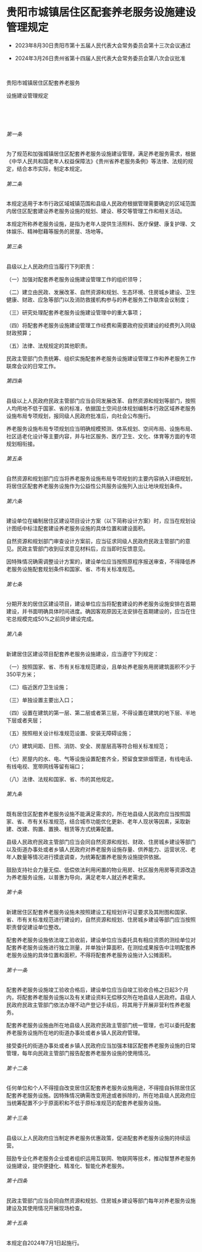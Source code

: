 # 贵阳市城镇居住区配套养老服务设施建设管理规定

- 2023年8月30日贵阳市第十五届人民代表大会常务委员会第十三次会议通过

- 2024年3月26日贵州省第十四届人民代表大会常务委员会第八次会议批准

<!-- INFO END -->

​

贵阳市城镇居住区配套养老服务

设施建设管理规定

​

​

###### 第一条

为了规范和加强城镇居住区配套养老服务设施建设管理，满足养老服务需求，根据《中华人民共和国老年人权益保障法》《贵州省养老服务条例》等法律、法规的规定，结合本市实际，制定本规定。

###### 第二条

本规定适用于本市行政区域城镇范围和县级人民政府根据管理需要确定的区域范围内居住区配套建设养老服务设施的规划、建设、移交等管理工作和相关活动。

本规定所称养老服务设施，是指为老年人提供生活照料、医疗保健、康复护理、文体娱乐、精神慰藉等服务的房屋、场地等。

###### 第三条

县级以上人民政府应当履行下列职责：

（一）加强对配套养老服务设施建设管理工作的组织领导；

（二）建立由民政、发展改革、自然资源和规划、生态环境、住房城乡建设、卫生健康、财政、应急等部门以及消防救援机构参与的养老服务工作联席会议制度；

（三）研究处理配套养老服务设施建设管理中的重大事项；

（四）将配套养老服务设施建设管理工作经费和需要政府投资建设的经费列入同级财政预算；

（五）法律、法规规定的其他职责。

民政主管部门负责统筹、组织实施配套养老服务设施建设管理工作和养老服务工作联席会议的日常工作。

###### 第四条

县级以上人民政府民政主管部门应当会同发展改革、自然资源和规划等部门，按照人均用地不低于国家、省的标准，依据国土空间总体规划编制本行政区域养老服务设施布局专项规划，报同级人民政府批准后，向社会公布施行。

养老服务设施布局专项规划应当明确规模预测、体系规划、空间布局、设施布局、社区适老化设计等主要内容，并与社区服务、医疗卫生、文化、体育等方面的专项规划相衔接。

###### 第五条

自然资源和规划部门应当将养老服务设施布局专项规划的主要内容纳入详细规划，将居住区配套养老服务设施作为公益性公共服务设施列入出让地块规划条件。

###### 第六条

建设单位在编制居住区建设项目设计方案（以下简称设计方案）时，应当在规划设计图纸中标注配套建设养老服务设施的具体位置和建设面积。

自然资源和规划部门审查设计方案前，应当征求同级人民政府民政主管部门的意见。民政主管部门收到征求意见材料后，应当即时反馈意见。

因特殊情况确需调整设计方案的，建设单位应当按照原程序报送审查，不得降低养老服务设施配套规划条件和国家、省、市有关标准规范。

###### 第七条

分期开发的居住区建设项目，建设单位应当将配套建设的养老服务设施安排在首期建设，并书面明确具体时间进度。确因客观原因无法安排在首期建设的，应当在住宅总规模完成50%之前同步建设完成。

###### 第八条

新建居住区建设项目配套养老服务设施建设，应当遵守下列规定：

（一）按照国家、省、市有关标准规范建设，且单处养老服务用房建筑面积不少于350平方米；

（二）临近医疗卫生设施；

（三）单独设置主要出入口；

（四）设置在建筑的第一层、第二层或者第三层，不得设置在建筑的地下层、半地下层或者夹层；

（五）按照相关设计标准规范设置、安装无障碍设施；

（六）建筑间距、日照、消防、安全、房屋层高等符合相关标准规范；

（七）房屋内的水、电、气等设施设置配套齐全，预留食堂排烟管道，有线电话、有线电视、宽带网线等留有端口；

（八）法律、法规和国家、省、市的其他规定。

###### 第九条

既有居住区配套养老服务设施不能满足需求的，所在地县级人民政府应当按照国家、省、市有关标准规范，结合城市功能优化更新、老年人现状等因素，采取新建、改建、购置、置换、租赁等方式统筹配置。

县级人民政府民政主管部门应当会同自然资源和规划、财政、住房城乡建设等部门以及街道办事处或者乡镇人民政府对养老服务设施存量、供养能力、运营状况、老年人数量等情况进行摸底调查，为统筹配置养老服务设施提供依据。

鼓励支持社会力量无偿、低偿依法利用闲置的物业用房、社区服务用房等资源改造为养老服务设施，以普惠为导向，满足老年人就近养老需求。

###### 第十条

新建居住区配套养老服务设施未按照建设工程规划许可证要求及其附图和国家、省、市有关标准规范进行建设的，自然资源和规划、住房城乡建设等部门应当按照职责督促建设单位整改。

配套养老服务设施依法竣工验收前，建设单位应当委托具有相应资质的测绘单位对配套养老服务设施进行独立测量，并单独计算面积，在测绘成果报告中注明配套养老服务设施的具体位置和面积，不得将配套养老服务设施计入公摊面积。

###### 第十一条

配套养老服务设施竣工验收合格后，建设单位应当自竣工验收合格之日起3个月内，将配套养老服务设施以及有关建设资料无偿移交所在地县级人民政府。县级人民政府民政主管部门依法办理不动产登记手续后，将其用于开展非营利性养老服务。

配套养老服务设施由所在地县级人民政府民政主管部门统一管理，也可以委托配套养老服务设施所在地的街道办事处或者乡镇人民政府管理。

接受委托的街道办事处或者乡镇人民政府应当加强本辖区配套养老服务设施的日常管理，每年向民政主管部门报告配套养老服务设施的使用情况。

###### 第十二条

任何单位和个人不得擅自改变居住区配套养老服务设施用途，不得擅自拆除居住区配套养老服务设施。因特殊情况确需改变用途或者拆除的，所在地县级人民政府应当统筹配置不少于原面积和不低于原标准规范的配套养老服务设施。

###### 第十三条

县级以上人民政府应当制定养老服务优惠政策，促进配套养老服务设施的持续运营。

鼓励专业化养老服务企业或者组织运用互联网、物联网等技术，推动智慧养老服务设施建设，提供便捷化、精准化、智能化养老服务。

###### 第十四条

民政主管部门应当会同自然资源和规划、住房城乡建设等部门每年对养老服务设施建设及其使用情况开展现场检查。

###### 第十五条

本规定自2024年7月1日起施行。
